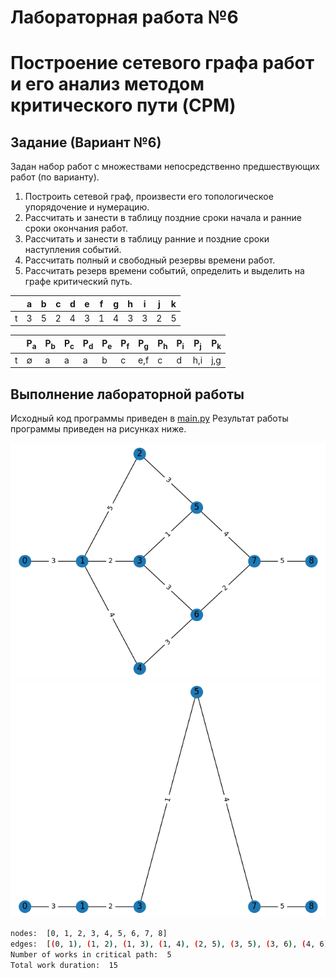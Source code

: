 # Лабораторная работа №6

# Построение сетевого графа работ и его анализ методом критического пути (CPM)

## Задание (Вариант №6)

Задан набор работ с множествами непосредственно предшествующих работ (по варианту).
1. Построить сетевой граф, произвести его топологическое упорядочение и нумерацию.
2. Рассчитать и занести в таблицу поздние сроки начала и ранние сроки окончания работ.
3. Рассчитать и занести в таблицу ранние и поздние сроки наступления событий.
4. Рассчитать полный и свободный резервы времени работ.
5. Рассчитать резерв времени событий, определить и выделить на графе критический путь.

|   | a | b | c | d | e | f | g | h | i | j | k |
|---|---|---|---|---|---|---|---|---|---|---|---|
| t | 3 | 5 | 2 | 4 | 3 | 1 | 4 | 3 | 3 | 2 | 5 |


|   | P<sub>a</sub> | P<sub>b</sub> | P<sub>c</sub> | P<sub>d</sub> | P<sub>e</sub> | P<sub>f</sub> | P<sub>g</sub> | P<sub>h</sub> | P<sub>i</sub> | P<sub>j</sub> | P<sub>k</sub> |
|---|---|---|---|---|---|---|---|---|---|---|---|
| t | ∅ | a | a | a | b | c | e,f | c | d | h,i | j,g |

## Выполнение лабораторной работы

Исходный код программы приведен в [main.py](main.py) Результат работы программы приведен на рисунках ниже.


![lab-06-graph](images/graph.png)
![lab-06-path](images/path.png)

```bash
nodes:  [0, 1, 2, 3, 4, 5, 6, 7, 8]
edges:  [(0, 1), (1, 2), (1, 3), (1, 4), (2, 5), (3, 5), (3, 6), (4, 6), (5, 7), (6, 7), (7, 8)]
Number of works in critical path:  5
Total work duration:  15
```

